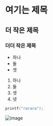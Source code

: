 # 여기는 제목
## 더 작은 제목
### 더더 작은 제목

* 하나
* 둘
* 셋

1. 하나
2. 둘
3. 셋
4. 넷

```cpp
printf("rarara");
```

![image](https://github.com/user-attachments/assets/2519f516-b993-4748-8486-97946d48ab13)
